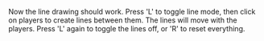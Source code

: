 Now the line drawing should work. Press 'L' to toggle line mode, then click on players to create lines between them. The lines will move with the players. Press 'L' again to toggle the lines off, or 'R' to reset everything.
